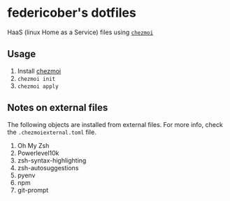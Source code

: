 # federicober's dotfiles

HaaS (linux Home as a Service) files using [`chezmoi`](https://www.chezmoi.io/)

## Usage

1. Install [chezmoi](https://www.chezmoi.io/install/)
2. `chezmoi init`
3. `chezmoi apply`

## Notes on external files

The following objects are installed from external files.
For more info, check the `.chezmoiexternal.toml` file.

1. Oh My Zsh
1. Powerlevel10k
1. zsh-syntax-highlighting
1. zsh-autosuggestions
1. pyenv
1. npm
1. git-prompt 
